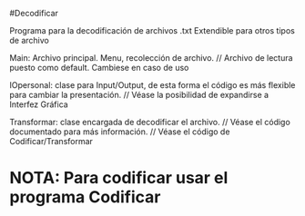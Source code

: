 #Decodificar

Programa para la decodificación de archivos .txt
Extendible para otros tipos de archivo

Main: Archivo principal. Menu, recolección de archivo.
	// Archivo de lectura puesto como default. Cambiese en caso de uso

IOpersonal: clase para Input/Output, de esta forma el código es más flexible para cambiar la presentación.
	// Véase la posibilidad de expandirse a Interfez Gráfica

Transformar: clase encargada de decodificar el archivo.
	// Véase el código documentado para más información.
	// Véase el código de Codificar/Transformar

# NOTA: Para codificar usar el programa Codificar

